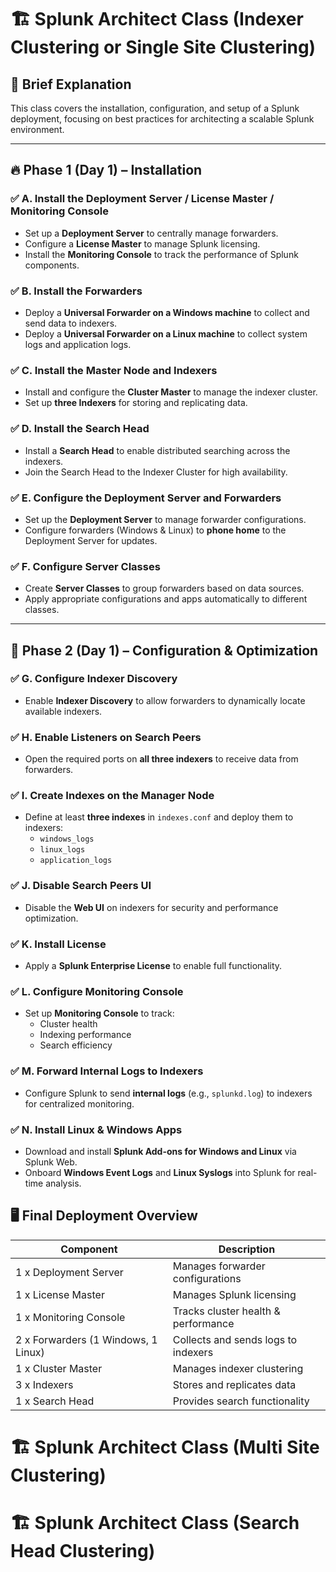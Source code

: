 # 🏗️ Splunk Architect Class (Indexer Clustering or Single Site Clustering)

## 📖 Brief Explanation
This class covers the installation, configuration, and setup of a Splunk deployment, focusing on best practices for architecting a scalable Splunk environment.

---

## 🔥 Phase 1 (Day 1) – Installation

### ✅ A. Install the Deployment Server / License Master / Monitoring Console
- Set up a **Deployment Server** to centrally manage forwarders.
- Configure a **License Master** to manage Splunk licensing.
- Install the **Monitoring Console** to track the performance of Splunk components.

### ✅ B. Install the Forwarders
- Deploy a **Universal Forwarder on a Windows machine** to collect and send data to indexers.
- Deploy a **Universal Forwarder on a Linux machine** to collect system logs and application logs.

### ✅ C. Install the Master Node and Indexers
- Install and configure the **Cluster Master** to manage the indexer cluster.
- Set up **three Indexers** for storing and replicating data.

### ✅ D. Install the Search Head
- Install a **Search Head** to enable distributed searching across the indexers.
- Join the Search Head to the Indexer Cluster for high availability.

### ✅ E. Configure the Deployment Server and Forwarders
- Set up the **Deployment Server** to manage forwarder configurations.
- Configure forwarders (Windows & Linux) to **phone home** to the Deployment Server for updates.

### ✅ F. Configure Server Classes
- Create **Server Classes** to group forwarders based on data sources.
- Apply appropriate configurations and apps automatically to different classes.

---

## 🚀 Phase 2 (Day 1) – Configuration & Optimization

### ✅ G. Configure Indexer Discovery
- Enable **Indexer Discovery** to allow forwarders to dynamically locate available indexers.

### ✅ H. Enable Listeners on Search Peers
- Open the required ports on **all three indexers** to receive data from forwarders.

### ✅ I. Create Indexes on the Manager Node
- Define at least **three indexes** in `indexes.conf` and deploy them to indexers:
  - `windows_logs`
  - `linux_logs`
  - `application_logs`

### ✅ J. Disable Search Peers UI
- Disable the **Web UI** on indexers for security and performance optimization.

### ✅ K. Install License
- Apply a **Splunk Enterprise License** to enable full functionality.

### ✅ L. Configure Monitoring Console
- Set up **Monitoring Console** to track:
  - Cluster health
  - Indexing performance
  - Search efficiency

### ✅ M. Forward Internal Logs to Indexers
- Configure Splunk to send **internal logs** (e.g., `splunkd.log`) to indexers for centralized monitoring.

### ✅ N. Install Linux & Windows Apps
- Download and install **Splunk Add-ons for Windows and Linux** via Splunk Web.
- Onboard **Windows Event Logs** and **Linux Syslogs** into Splunk for real-time analysis.


## 🖥️ Final Deployment Overview
| Component        | Description |
|-----------------|-------------|
| 1 x Deployment Server | Manages forwarder configurations |
| 1 x License Master | Manages Splunk licensing |
| 1 x Monitoring Console | Tracks cluster health & performance |
| 2 x Forwarders (1 Windows, 1 Linux) | Collects and sends logs to indexers |
| 1 x Cluster Master | Manages indexer clustering |
| 3 x Indexers | Stores and replicates data |
| 1 x Search Head | Provides search functionality |


# 🏗️ Splunk Architect Class (Multi Site Clustering)


# 🏗️ Splunk Architect Class (Search Head Clustering)


